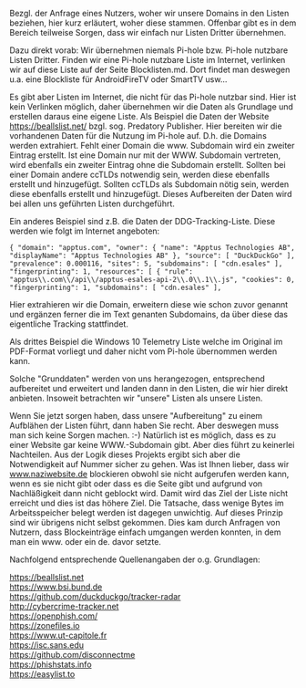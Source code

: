 Bezgl. der Anfrage eines Nutzers, woher wir unsere Domains in den Listen beziehen, hier kurz erläutert, woher diese stammen. Offenbar gibt es in dem Bereich teilweise Sorgen, dass wir einfach nur Listen Dritter übernehmen.

Dazu direkt vorab: Wir übernehmen niemals Pi-hole bzw. Pi-hole nutzbare Listen Dritter. Finden wir eine Pi-hole nutzbare Liste im Internet, verlinken wir auf diese Liste auf der Seite Blocklisten.md. Dort findet man deswegen u.a. eine Blockliste für AndroidFireTV oder SmartTV usw...

Es gibt aber Listen im Internet, die nicht für das Pi-hole nutzbar sind. Hier ist kein Verlinken möglich, daher übernehmen wir die Daten als Grundlage und erstellen daraus eine eigene Liste. Als Beispiel die Daten der Website https://beallslist.net/ bzgl. sog. Predatory Publisher. Hier bereiten wir die vorhandenen Daten für die Nutzung im Pi-hole auf. D.h. die Domains werden extrahiert. Fehlt einer Domain die www. Subdomain wird ein zweiter Eintrag erstellt. Ist eine Domain nur mit der WWW. Subdomain vertreten, wird ebenfalls ein zweiter Eintrag ohne die Subdomain erstellt. Sollten bei einer Domain andere ccTLDs notwendig sein, werden diese ebenfalls erstellt und hinzugefügt. Sollten ccTLDs als Subdomain nötig sein, werden diese ebenfalls erstellt und hinzugefügt. Dieses Aufbereiten der Daten wird bei allen uns geführten Listen durchgeführt.

Ein anderes Beispiel sind z.B. die Daten der DDG-Tracking-Liste. Diese werden wie folgt im Internet angeboten:

`{
    "domain": "apptus.com",
    "owner": {
        "name": "Apptus Technologies AB",
        "displayName": "Apptus Technologies AB"
    },
    "source": [
        "DuckDuckGo"
    ],
    "prevalence": 0.000116,
    "sites": 5,
    "subdomains": [
        "cdn.esales"
    ],
    "fingerprinting": 1,
    "resources": [
        {
            "rule": "apptus\\.com\\/api\\/apptus-esales-api-2\\.0\\.1\\.js",
            "cookies": 0,
            "fingerprinting": 1,
            "subdomains": [
                "cdn.esales"
            ],`

Hier extrahieren wir die Domain, erweitern diese wie schon zuvor genannt und ergänzen ferner die im Text genanten Subdomains, da über diese das eigentliche Tracking stattfindet.

Als drittes Beispiel die Windows 10 Telemetry Liste welche im Original im PDF-Format vorliegt und daher nicht vom Pi-hole übernommen werden kann.

Solche "Grunddaten" werden von uns herangezogen, entsprechend aufbereitet und erweitert und landen dann in den Listen, die wir hier direkt anbieten. Insoweit betrachten wir "unsere" Listen als unsere Listen.

Wenn Sie jetzt sorgen haben, dass unsere "Aufbereitung" zu einem Aufblähen der Listen führt, dann haben Sie recht. Aber deswegen muss man sich keine Sorgen machen. :-) Natürlich ist es möglich, dass es zu einer Website gar keine WWW.-Subdomain gibt. Aber dies führt zu keinerlei Nachteilen. Aus der Logik dieses Projekts ergibt sich aber die Notwendigkeit auf Nummer sicher zu gehen. Was ist Ihnen lieber, dass wir www.naziwebsite.de blockieren obwohl sie nicht aufgerufen werden kann, wenn es sie nicht gibt oder dass es die Seite gibt und aufgrund von Nachläßigkeit dann nicht geblockt wird. Damit wird das Ziel der Liste nicht erreicht und dies ist das höhere Ziel. Die Tatsache, dass wenige Bytes im Arbeitsspeicher belegt werden ist dagegen unwichtig. Auf dieses Prinzip sind wir übrigens nicht selbst gekommen. Dies kam durch Anfragen von Nutzern, dass Blockeinträge einfach umgangen werden konnten, in dem man ein www. oder ein de. davor setzte.

Nachfolgend entsprechende Quellenangaben der o.g. Grundlagen:

https://beallslist.net<br>
https://www.bsi.bund.de<br>
https://github.com/duckduckgo/tracker-radar<br>
http://cybercrime-tracker.net<br>
https://openphish.com/<br>
https://zonefiles.io<br>
https://www.ut-capitole.fr<br>
https://isc.sans.edu<br>
https://github.com/disconnectme<br>
https://phishstats.info<br>
https://easylist.to<br>

